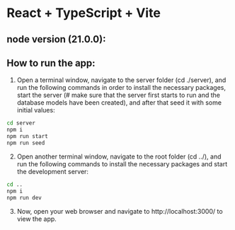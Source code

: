 # React + TypeScript + Vite

## node version (21.0.0):

## How to run the app:

1. Open a terminal window, navigate to the server folder (cd ./server), and run the following commands in order to install the necessary packages, start the server (# make sure that the server first starts to run and the database models have been created), and after that seed it with some initial values:

```bash
cd server
npm i
npm run start
npm run seed
```

2. Open another terminal window, navigate to the root folder (cd ../), and run the following commands to install the necessary packages and start the development server:

```bash
cd ..
npm i
npm run dev
```

3. Now, open your web browser and navigate to http://localhost:3000/ to view the app.
